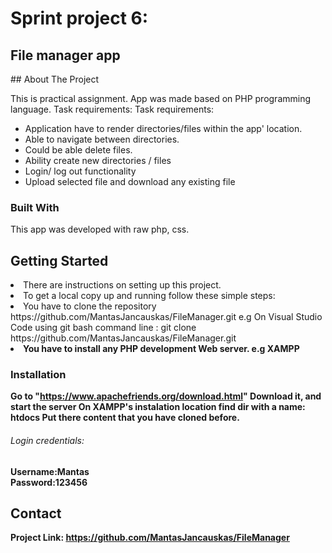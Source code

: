 # Sprint project 6:
<h2>File manager app</h2>
## About The Project

This is practical assignment. App was made based on PHP programming language. Task requirements:
Task requirements:
* Application have to render directories/files within the app' location.  
* Able to navigate between directories.
* Could be able delete files.
* Ability create new directories / files
* Login/ log out functionality 
* Upload selected file and download any existing file

### Built With

This app was developed with raw php, css.

## Getting Started

<li>There are instructions on setting up this project.</li>
<li>To get a local copy up and running follow these simple steps:</li>
<li>You have to clone the repository https://github.com/MantasJancauskas/FileManager.git e.g On Visual Studio Code using git bash command line : git clone https://github.com/MantasJancauskas/FileManager.git </li>
<li><b>You have to install any PHP development Web server. e.g XAMPP</li>


### Installation
 Go to "https://www.apachefriends.org/download.html"
 Download it, and start the server
 On XAMPP's instalation location find dir with a name: htdocs
 Put there content that you have cloned before.

<h6>Login credentials:</h6>
Username:Mantas <br>
Password:123456



## Contact


Project Link: https://github.com/MantasJancauskas/FileManager